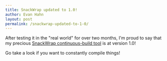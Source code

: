 ```yaml
---
title: SnackWrap updated to 1.0!
author: Evan Hahn
layout: post
permalink: /snackwrap-updated-to-1-0/
---
```

After testing it in the "real world" for over two months, I'm proud to say that my precious [SnackWrap continuous-build tool](https://github.com/EvanHahn/SnackWrap) is at version 1.0!

Go take a look if you want to constantly compile things!
